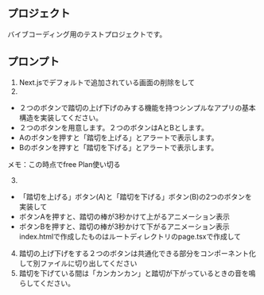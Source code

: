 ## プロジェクト
バイブコーディング用のテストプロジェクトです。

## プロンプト
1. Next.jsでデフォルトで追加されている画面の削除をして
2. 
- ２つのボタンで踏切の上げ下げのみする機能を持つシンプルなアプリの基本構造を実装してください。
- ２つのボタンを用意します。２つのボタンはAとBとします。
- Aのボタンを押すと「踏切を上げる」とアラートで表示します。
- Bのボタンを押すと「踏切を下げる」とアラートで表示します。

メモ：この時点でfree Plan使い切る

3. 
- 「踏切を上げる」ボタン(A)と「踏切を下げる」ボタン(B)の2つのボタンを実装して
- ボタンAを押すと、踏切の棒が3秒かけて上がるアニメーション表示
- ボタンBを押すと、踏切の棒が3秒かけて下がるアニメーション表示
index.htmlで作成したものはルートディレクトリのpage.tsxで作成して

4. 踏切の上げ下げをする２つのボタンは共通化できる部分をコンポーネント化して別ファイルに切り出してください
5. 踏切を下げている間は「カンカンカン」と踏切が下がっているときの音を鳴らしてください。